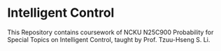 ﻿# Intelligent Control

This Repository contains coursework of NCKU N25C900 Probability for Special Topics on Intelligent Control, taught by Prof. Tzuu-Hseng S. Li.
